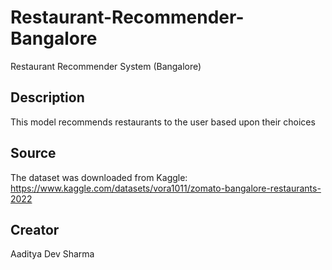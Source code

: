 # Restaurant-Recommender-Bangalore
Restaurant Recommender System (Bangalore)

## Description
This model recommends restaurants to the user based upon their choices

## Source
The dataset was downloaded from Kaggle: https://www.kaggle.com/datasets/vora1011/zomato-bangalore-restaurants-2022

## Creator
Aaditya Dev Sharma
